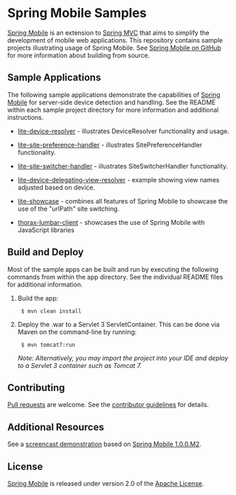 # Spring Mobile Samples

[Spring Mobile] is an extension to [Spring MVC] that aims to simplify the development of mobile web applications. This repository contains sample projects illustrating usage of Spring Mobile. See [Spring Mobile on GitHub] for more information about building from source.


## Sample Applications

The following sample applications demonstrate the capabilities of [Spring Mobile] for server-side device detection and handling. See the README within each sample project directory for more information and additional instructions. 

* [lite-device-resolver] - illustrates DeviceResolver functionality and usage.

* [lite-site-preference-handler] - illustrates SitePreferenceHandler functionality.

* [lite-site-switcher-handler] - illustrates SiteSwitcherHandler functionality.

* [lite-device-delegating-view-resolver] - example showing view names adjusted based on device.

* [lite-showcase] - combines all features of Spring Mobile to showcase the use of the "urlPath" site switching.

* [thorax-lumbar-client] - showcases the use of Spring Mobile with JavaScript libraries


## Build and Deploy

Most of the sample apps can be built and run by executing the following commands from within the app directory. See the individual README files for additional information.

1. Build the app:

		$ mvn clean install

2. Deploy the .war to a Servlet 3 ServletContainer. This can be done via Maven on the command-line by running:

		$ mvn tomcat7:run

	_Note: Alternatively, you may import the project into your IDE and deploy to a Servlet 3 container such as Tomcat 7._


## Contributing

[Pull requests] are welcome. See the [contributor guidelines] for details.


## Additional Resources

See a [screencast demonstration] based on [Spring Mobile 1.0.0.M2].


## License

[Spring Mobile] is released under version 2.0 of the [Apache License].


[Spring Mobile]: http://www.springsource.org/spring-mobile
[Spring MVC]: http://static.springsource.org/spring/docs/current/spring-framework-reference/html/mvc.html
[Spring Mobile on GitHub]: https://github.com/SpringSource/spring-mobile
[lite-device-resolver]: https://github.com/SpringSource/spring-mobile-samples/tree/master/lite-device-resolver
[lite-site-preference-handler]: https://github.com/SpringSource/spring-mobile-samples/tree/master/lite-site-preference-handler
[lite-site-switcher-handler]: https://github.com/SpringSource/spring-mobile-samples/tree/master/lite-site-switcher-handler
[lite-device-delegating-view-resolver]: https://github.com/SpringSource/spring-mobile-samples/tree/master/lite-device-delegating-view-resolver
[lite-showcase]: https://github.com/SpringSource/spring-mobile-samples/tree/master/lite-showcase
[thorax-lumbar-client]: https://github.com/SpringSource/spring-mobile-samples/tree/master/thorax-lumbar-client
[Pull requests]: http://help.github.com/send-pull-requests
[contributor guidelines]: https://github.com/SpringSource/spring-mobile/wiki/Contributor-Guidelines
[screencast demonstration]: http://s3.springsource.org/MVC/spring-mobile-1.0.0.M2-screencast.mov
[Spring Mobile 1.0.0.M2]: http://www.springsource.org/spring-mobile/news/1.0.0.m2-released
[Apache license]: http://www.apache.org/licenses/LICENSE-2.0